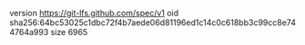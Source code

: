version https://git-lfs.github.com/spec/v1
oid sha256:64bc53025c1dbc72f4b7aede06d81196ed1c14c0c618bb3c99cc8e744764a993
size 6965
